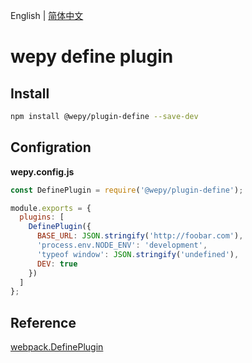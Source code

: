 English | [简体中文](./README_CN.md)

# wepy define plugin

## Install

```bash
npm install @wepy/plugin-define --save-dev
```

## Configration

**wepy.config.js**
```javascript
const DefinePlugin = require('@wepy/plugin-define');

module.exports = {
  plugins: [
    DefinePlugin({
      BASE_URL: JSON.stringify('http://foobar.com'),
      'process.env.NODE_ENV': 'development',
      'typeof window': JSON.stringify('undefined'),
      DEV: true
    })
  ]
};
```

## Reference
[webpack.DefinePlugin](https://webpack.js.org/plugins/define-plugin/)



